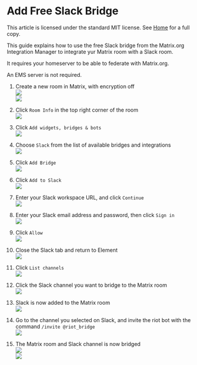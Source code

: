 # Add Free Slack Bridge

This article is licensed under the standard MIT license. See [Home](index.md) for a full copy.

This guide explains how to use the free Slack bridge from the Matrix.org Integration Manager to integrate yur Matrix room with a Slack room.

It requires your homeserver to be able to federate with Matrix.org.

An EMS server is not required.

1. Create a new room in Matrix, with encryption off   
![](images/Screen%20Shot%202020-10-27%20at%2011.12.35%20AM.png)  
![](images/Screen%20Shot%202020-10-27%20at%2011.12.48%20AM.png)

1. Click `Room Info` in the top right corner of the room   
![](images/Screen%20Shot%202020-10-27%20at%2011.13.57%20AM.png)

1. Click `Add widgets, bridges & bots`   
![](images/Screen%20Shot%202020-10-27%20at%2011.14.55%20AM.png)

1. Choose `Slack` from the list of available bridges and integrations   
![](images/Screen%20Shot%202020-10-27%20at%2011.15.37%20AM.png)

1. Click `Add Bridge`   
![](images/Screen%20Shot%202020-10-27%20at%2011.16.21%20AM.png)

1. Click `Add to Slack`   
![](images/Screen%20Shot%202020-10-27%20at%2011.17.07%20AM.png)

1. Enter your Slack workspace URL, and click `Continue`   
![](images/Screen%20Shot%202020-10-27%20at%2011.18.22%20AM.png)

1. Enter your Slack email address and password, then click `Sign in`   
![](images/Screen%20Shot%202020-10-27%20at%2011.19.10%20AM.png)

1. Click `Allow`   
![](images/Screen%20Shot%202020-10-27%20at%2011.21.07%20AM.png)

1. Close the Slack tab and return to Element   
![](images/Screen%20Shot%202020-10-27%20at%2011.21.48%20AM.png)

1. Click `List channels`   
![](images/Screen%20Shot%202020-10-27%20at%2011.23.00%20AM.png)

1. Click the Slack channel you want to bridge to the Matrix room   
![](images/Screen%20Shot%202020-10-27%20at%2011.23.42%20AM.png)

1. Slack is now added to the Matrix room   
![](images/Screen%20Shot%202020-10-27%20at%204.51.41%20PM.png)

1. Go to the channel you selected on Slack, and invite the riot bot with the command `/invite @riot_bridge`   
![](images/Screen%20Shot%202020-10-27%20at%204.56.16%20PM.png)

1. The Matrix room and Slack channel is now bridged   
![](images/Screen%20Shot%202020-10-27%20at%204.57.34%20PM.png)  
![](images/Screen%20Shot%202020-10-27%20at%204.57.48%20PM.png)
